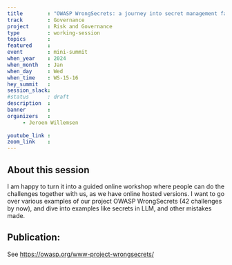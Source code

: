 ```yaml
---
title        : "OWASP WrongSecrets: a journey into secret management failures"
track        : Governance
project      : Risk and Governance
type         : working-session
topics       :
featured     :
event        : mini-summit
when_year    : 2024
when_month   : Jan
when_day     : Wed
when_time    : WS-15-16
hey_summit   : 
session_slack:
#status      : draft
description  :
banner       : 
organizers   :
     - Jeroen Willemsen
     
youtube_link : 
zoom_link    : 
---
```


## About this session
I am happy to turn it into a guided online workshop where people can do the challenges together with us, as we have online hosted versions.
I want to go over various examples of our project OWASP WrongSecrets (42 challenges by now), and dive into examples like secrets in LLM, and other mistakes made.

## Publication:
See https://owasp.org/www-project-wrongsecrets/ 
